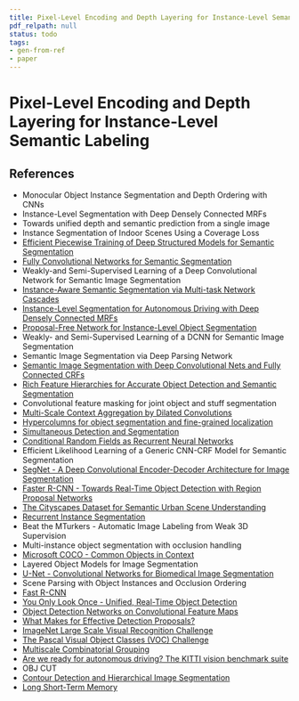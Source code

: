 ```yaml
---
title: Pixel-Level Encoding and Depth Layering for Instance-Level Semantic Labeling
pdf_relpath: null
status: todo
tags:
- gen-from-ref
- paper
---
```


# Pixel-Level Encoding and Depth Layering for Instance-Level Semantic Labeling

## References

- Monocular Object Instance Segmentation and Depth Ordering with CNNs
- Instance-Level Segmentation with Deep Densely Connected MRFs
- Towards unified depth and semantic prediction from a single image
- Instance Segmentation of Indoor Scenes Using a Coverage Loss
- [Efficient Piecewise Training of Deep Structured Models for Semantic Segmentation](./efficient-piecewise-training-of-deep-structured-models-for-semantic-segmentation.md)
- [Fully Convolutional Networks for Semantic Segmentation](./fully-convolutional-networks-for-semantic-segmentation.md)
- Weakly-and Semi-Supervised Learning of a Deep Convolutional Network for Semantic Image Segmentation
- [Instance-Aware Semantic Segmentation via Multi-task Network Cascades](./instance-aware-semantic-segmentation-via-multi-task-network-cascades.md)
- [Instance-Level Segmentation for Autonomous Driving with Deep Densely Connected MRFs](./instance-level-segmentation-for-autonomous-driving-with-deep-densely-connected-mrfs.md)
- [Proposal-Free Network for Instance-Level Object Segmentation](./proposal-free-network-for-instance-level-object-segmentation.md)
- Weakly- and Semi-Supervised Learning of a DCNN for Semantic Image Segmentation
- Semantic Image Segmentation via Deep Parsing Network
- [Semantic Image Segmentation with Deep Convolutional Nets and Fully Connected CRFs](./semantic-image-segmentation-with-deep-convolutional-nets-and-fully-connected-crfs.md)
- [Rich Feature Hierarchies for Accurate Object Detection and Semantic Segmentation](./rich-feature-hierarchies-for-accurate-object-detection-and-semantic-segmentation.md)
- Convolutional feature masking for joint object and stuff segmentation
- [Multi-Scale Context Aggregation by Dilated Convolutions](./multi-scale-context-aggregation-by-dilated-convolutions.md)
- [Hypercolumns for object segmentation and fine-grained localization](./hypercolumns-for-object-segmentation-and-fine-grained-localization.md)
- [Simultaneous Detection and Segmentation](./simultaneous-detection-and-segmentation.md)
- [Conditional Random Fields as Recurrent Neural Networks](./conditional-random-fields-as-recurrent-neural-networks.md)
- Efficient Likelihood Learning of a Generic CNN-CRF Model for Semantic Segmentation
- [SegNet - A Deep Convolutional Encoder-Decoder Architecture for Image Segmentation](./segnet-a-deep-convolutional-encoder-decoder-architecture-for-image-segmentation.md)
- [Faster R-CNN - Towards Real-Time Object Detection with Region Proposal Networks](./faster-r-cnn-towards-real-time-object-detection-with-region-proposal-networks.md)
- [The Cityscapes Dataset for Semantic Urban Scene Understanding](./the-cityscapes-dataset-for-semantic-urban-scene-understanding.md)
- [Recurrent Instance Segmentation](./recurrent-instance-segmentation.md)
- Beat the MTurkers - Automatic Image Labeling from Weak 3D Supervision
- Multi-instance object segmentation with occlusion handling
- [Microsoft COCO - Common Objects in Context](./microsoft-coco-common-objects-in-context.md)
- Layered Object Models for Image Segmentation
- [U-Net - Convolutional Networks for Biomedical Image Segmentation](./u-net-convolutional-networks-for-biomedical-image-segmentation.md)
- Scene Parsing with Object Instances and Occlusion Ordering
- [Fast R-CNN](./fast-r-cnn.md)
- [You Only Look Once - Unified, Real-Time Object Detection](./you-only-look-once-unified-real-time-object-detection.md)
- [Object Detection Networks on Convolutional Feature Maps](./object-detection-networks-on-convolutional-feature-maps.md)
- [What Makes for Effective Detection Proposals?](./what-makes-for-effective-detection-proposals.md)
- [ImageNet Large Scale Visual Recognition Challenge](./imagenet-large-scale-visual-recognition-challenge.md)
- [The Pascal Visual Object Classes (VOC) Challenge](./the-pascal-visual-object-classes-voc-challenge.md)
- [Multiscale Combinatorial Grouping](./multiscale-combinatorial-grouping.md)
- [Are we ready for autonomous driving? The KITTI vision benchmark suite](./are-we-ready-for-autonomous-driving-the-kitti-vision-benchmark-suite.md)
- OBJ CUT
- [Contour Detection and Hierarchical Image Segmentation](./contour-detection-and-hierarchical-image-segmentation.md)
- [Long Short-Term Memory](./long-short-term-memory.md)
